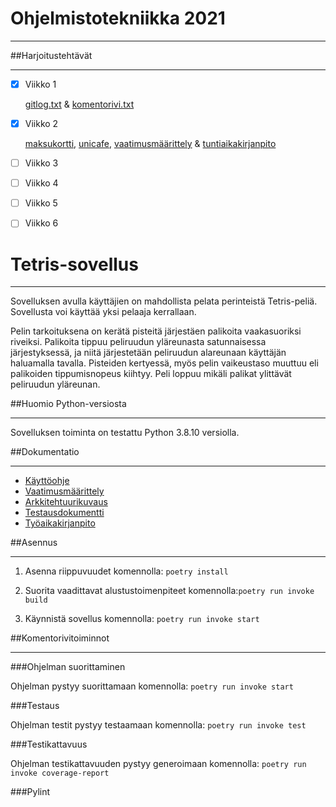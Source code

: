 # Ohjelmistotekniikka 2021

-----------------------
##Harjoitustehtävät

--------------------------

- [x] Viikko 1 

  [gitlog.txt](https://github.com/riikkayoki/ot-harjoitustyo/blob/master/laskarit/viikko1/gitlog.txt) & 
  [komentorivi.txt](https://github.com/riikkayoki/ot-harjoitustyo/blob/master/laskarit/viikko1/komentorivi.txt)


- [x] Viikko 2

  [maksukortti](https://github.com/riikkayoki/ot-harjoitustyo/tree/master/laskarit/viikko2/maksukortti),
  [unicafe](https://github.com/riikkayoki/ot-harjoitustyo/tree/master/laskarit/viikko2/unicafe),
  [vaatimusmäärittely](https://github.com/riikkayoki/ot-harjoitustyo/blob/master/harjoitustyo/dokumentaatio/vaativuusmaarittely.md) &
  [tuntiaikakirjanpito](https://github.com/riikkayoki/ot-harjoitustyo/blob/master/harjoitustyo/dokumentaatio/tyoaikakirjanpito.md)


- [ ] Viikko 3

- [ ] Viikko 4

- [ ] Viikko 5 

- [ ] Viikko 6


# Tetris-sovellus

-------------------------------

Sovelluksen avulla käyttäjien on mahdollista pelata perinteistä Tetris-peliä.
Sovellusta voi käyttää yksi pelaaja kerrallaan. 

Pelin tarkoituksena on kerätä pisteitä järjestäen palikoita vaakasuoriksi riveiksi.
Palikoita tippuu peliruudun yläreunasta satunnaisessa järjestyksessä, ja niitä järjestetään peliruudun alareunaan käyttäjän haluamalla tavalla.
Pisteiden kertyessä, myös pelin vaikeustaso muuttuu eli palikoiden tippumisnopeus kiihtyy.
Peli loppuu mikäli palikat ylittävät peliruudun yläreunan. 

##Huomio Python-versiosta

-------------------------------
Sovelluksen toiminta on testattu Python 3.8.10 versiolla. 

##Dokumentatio

-------------------------------

* [Käyttöohje]()
* [Vaatimusmäärittely](https://github.com/riikkayoki/ot-harjoitustyo/blob/master/harjoitustyo/dokumentaatio/vaativuusmaarittely.md)
* [Arkkitehtuurikuvaus]()
* [Testausdokumentti]()
* [Työaikakirjanpito](https://github.com/riikkayoki/ot-harjoitustyo/blob/master/harjoitustyo/dokumentaatio/tyoaikakirjanpito.md)

##Asennus

-------------------------------

1. Asenna riippuvuudet komennolla: `poetry install`


3. Suorita vaadittavat alustustoimenpiteet komennolla:`poetry run invoke build`


3. Käynnistä sovellus komennolla: `poetry run invoke start`


##Komentorivitoiminnot

------------------------

###Ohjelman suorittaminen

Ohjelman pystyy suorittamaan komennolla: `poetry run invoke start`


###Testaus

Ohjelman testit pystyy testaamaan komennolla: `poetry run invoke test`


###Testikattavuus

Ohjelman testikattavuuden pystyy generoimaan komennolla: `poetry run invoke coverage-report`

###Pylint



